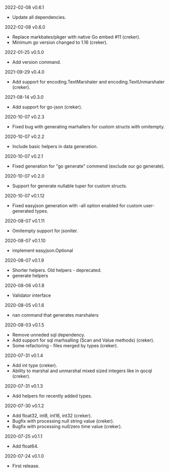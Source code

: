 2022-02-08 v0.6.1
  - Update all dependencies.

2022-02-08 v0.6.0
- Replace markbates/pkger with native Go embed #11 (creker).
- Minimum go version changed to 1.16 (creker).

2022-01-25 v0.5.0
- Add version command.

2021-09-29 v0.4.0
- Add support for encoding.TextMarshaler and encoding.TextUnmarshaler (creker).

2021-08-14 v0.3.0
- Add support for go-json (creker).

2020-10-07 v0.2.3
- Fixed bug with generating marhallers for custom structs with omitempty.

2020-10-07 v0.2.2
- Include basic helpers in data generation.

2020-10-07 v0.2.1
- Fixed generation for "go generate" commend (exclude our go generate).

2020-10-07 v0.2.0
- Support for generate nullable tuper for custom structs.

2020-10-07 v0.1.12
- Fixed easyjson generation with -all option enabled for custom user-generated types.

2020-08-07 v0.1.11
- Omitempty support for jsoniter.

2020-08-07 v0.1.10
- implement easyjson.Optional

2020-08-07 v0.1.9
- Shorter helpers. Old helpers - deprecated.
- generate helpers

2020-08-06 v0.1.8
- Validator interface

2020-08-05 v0.1.6
- nan command that generates marshalers

2020-08-03 v0.1.5
- Remove unneded sql dependency.
- Add support for sql marhsalling (Scan and Value methods) (creker).
- Some refactoring - files merged by types (creker).

2020-07-31 v0.1.4
- Add int type (creker).
- Ability to marshal and unmarshal mixed sized integers like in qocql (creker).

2020-07-31 v0.1.3
- Add helpers for recently added types.

2020-07-30 v0.1.2
- Add float32, int8, int16, int32 (creker).
- Bugfix with processing null string value (creker).
- Bugfix with processing null/zero time value (creker).

2020-07-25 v0.1.1
  - Add float64.

2020-07-24 v0.1.0
  - First release.
